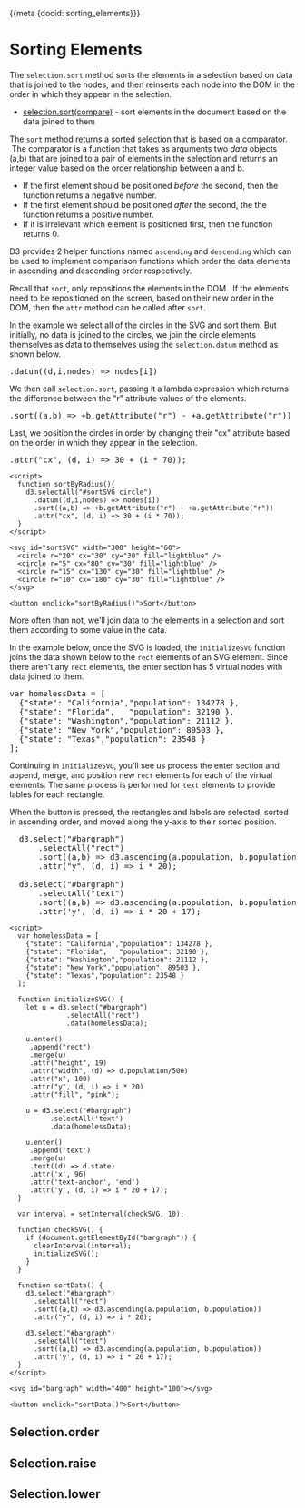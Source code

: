{{meta {docid: sorting_elements}}}

<script src="https://d3js.org/d3.v4.min.js"></script>

# Sorting Elements

The `selection.sort` method sorts the elements in a selection based on data that is joined to the nodes, and then reinserts each node into the DOM in the order in which they appear in the selection.

+ [selection.sort(compare)](https://github.com/d3/d3-selection/blob/master/README.md#selection_sort) - sort elements in the document based on the data joined to them

The `sort` method returns a sorted selection that is based on a comparator.   The comparator is a function that takes as arguments two *data* objects (a,b) that are joined to a pair of elements in the selection and returns an integer value based on the order relationship between a and b.

+ If the first element should be positioned *before* the second, then the function returns a negative number.
+ If the first element should be positioned *after* the second, the the function returns a positive number.
+ If it is irrelevant which element is positioned first, then the function returns 0.

D3 provides 2 helper functions named `ascending` and `descending` which can be used to implement comparison functions which order the data elements in ascending and descending order respectively.

Recall that `sort`, only repositions the elements in the DOM.  If the elements need to be repositioned on the screen, based on their new order in the DOM, then the `attr` method can be called after `sort`.

In the example we select all of the circles in the SVG and sort them.  But initially, no data is joined to the circles, we join the circle elements themselves as data to themselves using the `selection.datum` method as shown below.

<pre>
.datum((d,i,nodes) => nodes[i])
</pre>

We then call `selection.sort`, passing it a lambda expression which returns the difference between the "r" attribute values of the elements.

<pre>
.sort((a,b) => +b.getAttribute("r") - +a.getAttribute("r"))
</pre>

Last, we position the circles in order by changing their "cx" attribute based on the order in which they appear in the selection.

<pre>
.attr("cx", (d, i) => 30 + (i * 70));
</pre>

```
<script>
  function sortByRadius(){
    d3.selectAll("#sortSVG circle")
      .datum((d,i,nodes) => nodes[i])
      .sort((a,b) => +b.getAttribute("r") - +a.getAttribute("r"))
      .attr("cx", (d, i) => 30 + (i * 70));
  }
</script>

<svg id="sortSVG" width="300" height="60">
  <circle r="20" cx="30" cy="30" fill="lightblue" />
  <circle r="5" cx="80" cy="30" fill="lightblue" />
  <circle r="15" cx="130" cy="30" fill="lightblue" />
  <circle r="10" cx="180" cy="30" fill="lightblue" />
</svg>

<button onclick="sortByRadius()">Sort</button>
```

More often than not, we'll join data to the elements in a selection and sort them according to some value in the data.

In the example below, once the SVG is loaded, the `initializeSVG` function joins the data shown below to the `rect` elements of an SVG element.  Since there aren't any `rect` elements, the enter section has 5 virtual nodes with data joined to them.

<pre>
var homelessData = [
  {"state": "California","population": 134278 },
  {"state": "Florida",   "population": 32190 },
  {"state": "Washington","population": 21112 },
  {"state": "New York","population": 89503 },
  {"state": "Texas","population": 23548 }
];
</pre>

Continuing in `initializeSVG`, you'll see us process the enter section and append, merge, and position new `rect` elements for each of the virtual elements.  The same process is performed for `text` elements to provide lables for each rectangle.

When the button is pressed, the rectangles and labels are selected, sorted in ascending order, and moved along the y-axis to their sorted position.

<pre>
  d3.select("#bargraph")
      .selectAll("rect")
      .sort((a,b) => d3.ascending(a.population, b.population))
      .attr("y", (d, i) => i * 20);

  d3.select("#bargraph")
      .selectAll("text")
      .sort((a,b) => d3.ascending(a.population, b.population))
      .attr('y', (d, i) => i * 20 + 17);
</pre>

```
<script>
  var homelessData = [
    {"state": "California","population": 134278 },
    {"state": "Florida",   "population": 32190 },
    {"state": "Washington","population": 21112 },
    {"state": "New York","population": 89503 },
    {"state": "Texas","population": 23548 }
  ];

  function initializeSVG() {
    let u = d3.select("#bargraph")
              .selectAll("rect")
              .data(homelessData);

    u.enter()
     .append("rect")
     .merge(u)
     .attr("height", 19)
     .attr("width", (d) => d.population/500)
     .attr("x", 100)
     .attr("y", (d, i) => i * 20)
     .attr("fill", "pink");

    u = d3.select("#bargraph")
          .selectAll('text')
          .data(homelessData);

    u.enter()
     .append('text')
     .merge(u)
     .text((d) => d.state)
     .attr('x', 96)
     .attr('text-anchor', 'end')
     .attr('y', (d, i) => i * 20 + 17);
  }

  var interval = setInterval(checkSVG, 10);

  function checkSVG() {
    if (document.getElementById("bargraph")) {
      clearInterval(interval);
      initializeSVG();
    }
  }

  function sortData() {
    d3.select("#bargraph")
      .selectAll("rect")
      .sort((a,b) => d3.ascending(a.population, b.population))
      .attr("y", (d, i) => i * 20);

    d3.select("#bargraph")
      .selectAll("text")
      .sort((a,b) => d3.ascending(a.population, b.population))
      .attr('y', (d, i) => i * 20 + 17);
  }
</script>

<svg id="bargraph" width="400" height="100"></svg>

<button onclick="sortData()">Sort</button>
```

## Selection.order

## Selection.raise

## Selection.lower